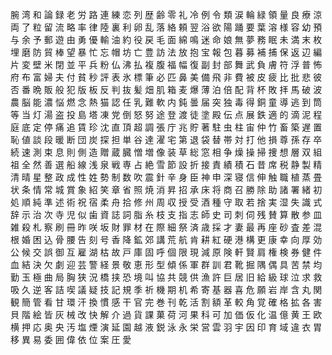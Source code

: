 腕
湾
和
論
録
老
労
路
連
練
恋
列
歴
齢
零
礼
冷
例
令
類
涙
輪
緑
領
量
良
療
涼
両
了
粒
留
流
略
率
律
陸
裏
利
卵
乱
落
絡
頼
翌
浴
欲
陽
踊
要
葉
溶
様
容
幼
預
与
余
予
郵
遊
由
勇
優
輸
油
約
役
戻
毛
面
綿
鳴
迷
命
娘
無
夢
務
眠
未
満
末
枚
埋
磨
防
貿
棒
望
暴
忙
忘
帽
坊
亡
豊
訪
法
放
抱
宝
報
包
暮
募
補
捕
保
返
辺
編
片
変
壁
米
閉
並
平
兵
粉
仏
沸
払
複
腹
福
幅
復
副
封
部
舞
武
負
膚
符
浮
普
怖
府
布
富
婦
夫
付
貧
秒
評
表
氷
標
筆
必
匹
鼻
美
備
飛
非
費
被
皮
疲
比
批
悲
彼
否
番
晩
販
般
犯
版
板
反
判
抜
髪
畑
肌
箱
麦
爆
薄
泊
倍
配
背
杯
敗
拝
馬
破
波
農
脳
能
濃
悩
燃
念
熱
猫
認
任
乳
難
軟
内
鈍
曇
届
突
独
毒
得
銅
童
導
逃
到
筒
等
当
灯
湯
盗
投
島
塔
凍
党
倒
怒
努
途
登
渡
徒
塗
殿
伝
点
展
鉄
適
的
滴
泥
程
庭
底
定
停
痛
追
賃
珍
沈
直
頂
超
調
張
庁
兆
貯
著
駐
虫
柱
宙
仲
竹
畜
築
遅
置
恥
値
談
段
暖
断
団
炭
探
担
単
谷
達
濯
宅
第
退
袋
替
帯
対
打
他
損
尊
孫
存
卒
続
速
測
束
息
則
側
造
贈
蔵
臓
憎
増
像
装
草
総
窓
相
争
燥
操
掃
捜
想
層
双
組
祖
全
然
善
選
船
線
浅
泉
戦
専
占
絶
雪
節
設
折
接
責
績
積
石
昔
席
税
静
製
精
清
晴
星
整
政
成
性
姓
勢
制
数
吹
震
針
辛
身
臣
神
申
深
寝
信
伸
触
職
植
蒸
畳
状
条
情
常
城
賞
象
紹
笑
章
省
照
焼
消
昇
招
承
床
将
商
召
勝
除
助
諸
署
緒
初
処
順
純
準
述
術
祝
宿
柔
舟
拾
修
州
周
収
授
受
酒
種
守
取
若
捨
実
湿
失
識
式
辞
示
治
次
寺
児
似
歯
資
誌
詞
脂
糸
枝
支
指
志
師
史
司
刺
伺
残
賛
算
散
参
皿
雑
殺
札
察
刷
冊
昨
咲
坂
財
罪
材
在
際
細
祭
済
歳
採
才
妻
最
再
座
砂
査
差
混
根
婚
困
込
骨
腰
告
刻
号
香
降
鉱
郊
講
荒
航
肯
耕
紅
硬
港
構
更
康
幸
向
厚
効
公
候
交
誤
御
互
雇
湖
枯
故
戸
庫
固
呼
個
限
現
減
原
険
軒
賢
肩
権
検
券
健
件
血
結
決
欠
劇
迎
芸
警
経
景
敬
恵
形
型
傾
係
軍
群
訓
君
靴
掘
隅
偶
具
苦
禁
均
勤
玉
極
曲
局
胸
狭
況
橋
挟
恐
境
叫
協
共
競
供
漁
許
巨
居
旧
給
級
球
泣
求
救
吸
久
逆
客
詰
喫
議
疑
技
記
規
季
祈
機
期
机
希
寄
基
器
喜
危
願
岩
岸
含
丸
関
観
簡
管
看
甘
環
汗
換
慣
感
干
官
完
巻
刊
乾
活
割
額
革
較
角
覚
確
格
拡
各
害
貝
階
絵
皆
灰
械
改
快
解
介
過
貨
課
菓
荷
河
果
科
可
加
価
仮
化
温
億
黄
王
欧
横
押
応
奥
央
汚
塩
煙
演
延
園
越
液
鋭
泳
永
栄
営
雲
羽
宇
因
印
育
域
違
衣
胃
移
異
易
委
囲
偉
依
位
案
圧
愛